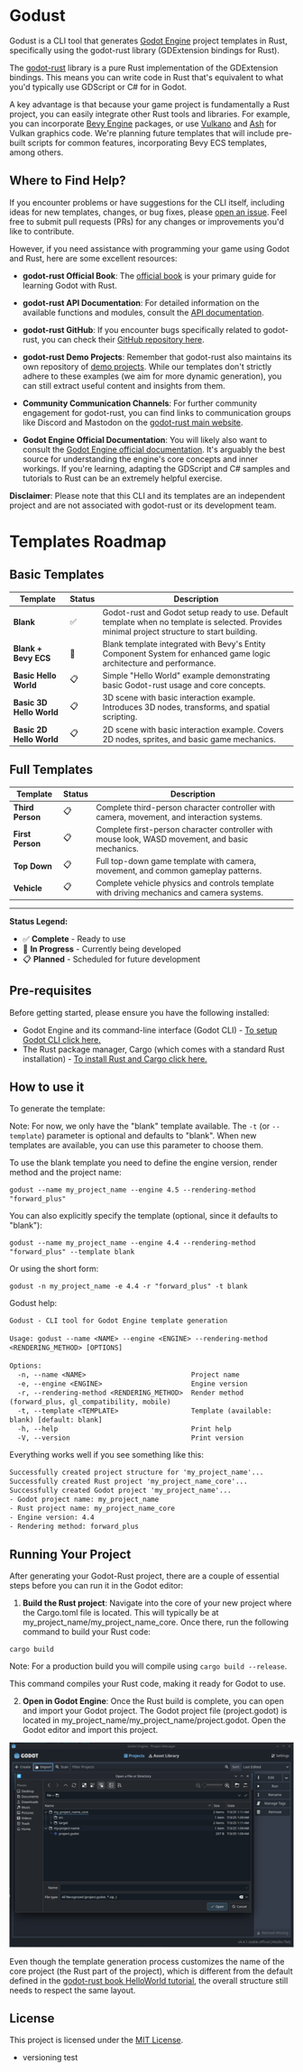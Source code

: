 # Godust

Godust is a CLI tool that generates [Godot Engine](https://godotengine.org/) project templates in Rust, specifically using the godot-rust library (GDExtension bindings for Rust).

The [godot-rust](https://godot-rust.github.io/) library is a pure Rust implementation of the GDExtension bindings. This means you can write code in Rust that's equivalent to what you'd typically use GDScript or C# for in Godot.

A key advantage is that because your game project is fundamentally a Rust project, you can easily integrate other Rust tools and libraries. For example, you can incorporate [Bevy Engine](https://bevy.org/) packages, or use [Vulkano](https://crates.io/crates/vulkano) and [Ash](https://crates.io/crates/ash) for Vulkan graphics code. We're planning future templates that will include pre-built scripts for common features, incorporating Bevy ECS templates, among others.

## Where to Find Help?

If you encounter problems or have suggestions for the CLI itself, including ideas for new templates, changes, or bug fixes, please [open an issue](https://github.com/viniciusmorgado/godust). Feel free to submit pull requests (PRs) for any changes or improvements you'd like to contribute.

However, if you need assistance with programming your game using Godot and Rust, here are some excellent resources:

- **godot-rust Official Book**: The [official book](https://godot-rust.github.io/book/index.html) is your primary guide for learning Godot with Rust.
- **godot-rust API Documentation**: For detailed information on the available functions and modules, consult the [API documentation](https://godot-rust.github.io/docs/).
- **godot-rust GitHub**: If you encounter bugs specifically related to godot-rust, you can check their [GitHub repository here](https://github.com/godot-rust/gdext).
- **godot-rust Demo Projects**: Remember that godot-rust also maintains its own repository of [demo projects](https://github.com/godot-rust/demo-projects). While our templates don't strictly adhere to these examples (we aim for more dynamic generation), you can still extract useful content and insights from them.
- **Community Communication Channels**: For further community engagement for godot-rust, you can find links to communication groups like Discord and Mastodon on the [godot-rust main website](https://godot-rust.github.io/).

- **Godot Engine Official Documentation**: You will likely also want to consult the [Godot Engine official documentation](https://docs.godotengine.org/en/latest/). It's arguably the best source for understanding the engine's core concepts and inner workings. If you're learning, adapting the GDScript and C# samples and tutorials to Rust can be an extremely helpful exercise.

**Disclaimer**: Please note that this CLI and its templates are an independent project and are not associated with godot-rust or its development team.

# Templates Roadmap

## Basic Templates

| Template | Status | Description |
|----------|--------|-------------|
| **Blank** | ✅ | Godot-rust and Godot setup ready to use. Default template when no template is selected. Provides minimal project structure to start building. |
| **Blank + Bevy ECS** | 🚧 | Blank template integrated with Bevy's Entity Component System for enhanced game logic architecture and performance. |
| **Basic Hello World** | 📋 | Simple "Hello World" example demonstrating basic Godot-rust usage and core concepts. |
| **Basic 3D Hello World** | 📋 | 3D scene with basic interaction example. Introduces 3D nodes, transforms, and spatial scripting. |
| **Basic 2D Hello World** | 📋 | 2D scene with basic interaction example. Covers 2D nodes, sprites, and basic game mechanics. |

## Full Templates

| Template | Status | Description |
|----------|--------|-------------|
| **Third Person** | 📋 | Complete third-person character controller with camera, movement, and interaction systems. |
| **First Person** | 📋 | Complete first-person character controller with mouse look, WASD movement, and basic mechanics. |
| **Top Down** | 📋 | Full top-down game template with camera, movement, and common gameplay patterns. |
| **Vehicle** | 📋 | Complete vehicle physics and controls template with driving mechanics and camera systems. |

---

**Status Legend:**
- ✅ **Complete** - Ready to use
- 🚧 **In Progress** - Currently being developed
- 📋 **Planned** - Scheduled for future development

## Pre-requisites

Before getting started, please ensure you have the following installed:

* Godot Engine and its command-line interface (Godot CLI) - [To setup Godot CLI click here.](https://github.com/viniciusmorgado/godust/blob/main/assets/setup_cli.md)
* The Rust package manager, Cargo (which comes with a standard Rust installation) - [To install Rust and Cargo click here.](https://www.rust-lang.org/tools/install)

## How to use it

To generate the template:

Note: For now, we only have the "blank" template available. The `-t` (or `--template`) parameter is optional and defaults to "blank". When new templates are available, you can use this parameter to choose them.

To use the blank template you need to define the engine version, render method and the project name:

```
godust --name my_project_name --engine 4.5 --rendering-method "forward_plus"
```

You can also explicitly specify the template (optional, since it defaults to "blank"):

```
godust --name my_project_name --engine 4.4 --rendering-method "forward_plus" --template blank
```

Or using the short form:

```
godust -n my_project_name -e 4.4 -r "forward_plus" -t blank
```

Godust help:

```
Godust - CLI tool for Godot Engine template generation

Usage: godust --name <NAME> --engine <ENGINE> --rendering-method <RENDERING_METHOD> [OPTIONS]

Options:
  -n, --name <NAME>                          Project name
  -e, --engine <ENGINE>                      Engine version
  -r, --rendering-method <RENDERING_METHOD>  Render method (forward_plus, gl_compatibility, mobile)
  -t, --template <TEMPLATE>                  Template (available: blank) [default: blank]
  -h, --help                                 Print help
  -V, --version                              Print version
```

Everything works well if you see something like this:

```
Successfully created project structure for 'my_project_name'...
Successfully created Rust project 'my_project_name_core'...
Successfully created Godot project 'my_project_name'...
- Godot project name: my_project_name
- Rust project name: my_project_name_core
- Engine version: 4.4
- Rendering method: forward_plus
```
## Running Your Project

After generating your Godot-Rust project, there are a couple of essential steps before you can run it in the Godot editor:

1. **Build the Rust project**: Navigate into the core of your new project where the Cargo.toml file is located. This will typically be at my_project_name/my_project_name_core. Once there, run the following command to build your Rust code:
```
cargo build
```
Note: For a production build you will compile using ``` cargo build --release ```.

This command compiles your Rust code, making it ready for Godot to use.

2. **Open in Godot Engine**: Once the Rust build is complete, you can open and import your Godot project. The Godot project file (project.godot) is located in my_project_name/my_project_name/project.godot. Open the Godot editor and import this project.

![Importing project.godot in Godot editor screen](https://github.com/viniciusmorgado/godust/blob/main/assets/importing_project.png)

Even though the template generation process customizes the name of the core project (the Rust part of the project), which is different from the default defined in the [godot-rust book HelloWorld tutorial](https://godot-rust.github.io/book/intro/hello-world.html), the overall structure still needs to respect the same layout.

## License

This project is licensed under the [MIT License](https://github.com/viniciusmorgado/godust/blob/main/LICENSE).

- versioning test
